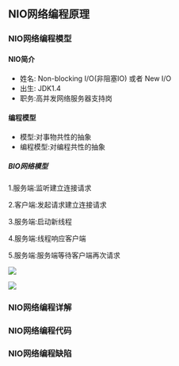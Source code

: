 ## NIO网络编程原理







### NIO网络编程模型



#### NIO简介

* 姓名: Non-blocking I/O(非阻塞IO) 或者 New I/O
* 出生: JDK1.4
* 职务:高并发网络服务器支持岗

#### 编程模型

* 模型:对事物共性的抽象
* 编程模型:对编程共性的抽象

##### BIO网络模型

1.服务端:监听建立连接请求

2.客户端:发起请求建立连接请求

3.服务端:启动新线程

4.服务端:线程响应客户端

5.服务端:服务端等待客户端再次请求



![](https://raw.githubusercontent.com/xufeifan1992/note/master/images/picgo-BIO网络模型2.png)



![](https://raw.githubusercontent.com/xufeifan1992/note/master/images/picgo-阻塞.png)

### NIO网络编程详解





### NIO网络编程代码









### NIO网络编程缺陷